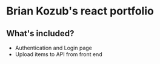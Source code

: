 <!-- TODO: add share photo (open graph tags?)-->

# Brian Kozub's react portfolio

## What's included?

- Authentication and Login page
- Upload items to API from front end
